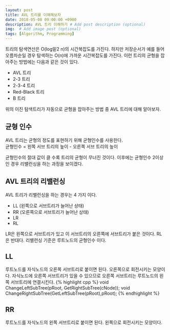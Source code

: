 ```yaml
---
layout: post
title: AVL 트리를 이해해보자
date: 2018-05-08 09:00:00 +0900
description: AVL 트리 이해하기 # Add post description (optional)
img:  # Add image post (optional)
tags: [Algorithm, Programming]
---
```


트리의 탐색연산은 O(log밑2 n)의 시간복잡도를 가진다. 하지만 저장순서가 예를 들어 오름차순일 경우 탐색하는 O(n)에 가까운 시간복잡도를 가진다.
이런 트리의 균형을 잡아주는 방법에는 다음과 같은 것이 있다.
* AVL 트리
* 2-3 트리
* 2-3-4 트리
* Red-Black 트리
* B 트리

위의 이진 탐색트리가 자동으로 균형을 잡아주는 방법 중 AVL 트리에 대해 알아보자.

## 균형 인수
AVL 트리는 균형의 정도를 표현하기 위해 균형인수를 사용한다. <br />
균형인수 = 왼쪽 서브 트리의 높이 - 오른쪽 서브 트리의 높이 <br />

균형인수의 절대 값이 클 수록 트리의 균형이 무너진 것이다. 이후에는 균형인수 2이상인 경우 리밸런싱을 하는 과정을 보이겠다.

## AVL 트리의 리밸런싱
AVL 트리가 리밸런싱을 하는 경우는 4 가지 이다.

* LL (왼쪽으로 서브트리가 늘어난 상태)
* RR (오른쪽으로 서브트리가 늘어난 상태)
* LR 
* RL

LR은 왼쪽으로 서브트리가 있고 이 서브트리의 오른쪽에 서브트리가 붙은 것이다. RL 은 반대다.
리밸런싱 기준은 루트노드의 균형인수 이다.

## LL
루트노드를 자식노드의 오른쪽 서브트리로 붙이면 된다. 오른쪽으로 회전시키는 모양이다.
자식노드에 오른쪽 서브트리가 있을 수 있으므로 오른쪽 서브트리는 루트노드의 왼쪽 서브트리에 연결시킨다.
{% highlight cpp %}
void ChangeLeftSubTree(pRoot, GetRightSubTree(cNode));
void ChangeRightSubTree(GetLeftSubTree(pRoot),pRoot);
{% endhighlight %}

## RR
루트노드를 자식노드의 왼쪽 서브트리로 붙이면 된다. 왼쪽으로 회전시키는 모양이다.